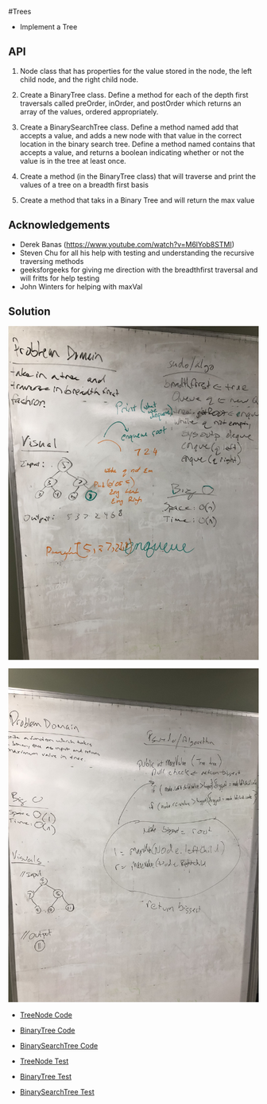#Trees
- Implement a Tree

## API
1. Node class that has properties for the value stored in the node, the left child node, and the right child node.

2. Create a BinaryTree class. Define a method for each of the depth first traversals called preOrder, inOrder, and postOrder which returns an array of the values, ordered appropriately.

3. Create a BinarySearchTree class. Define a method named add that accepts a value, and adds a new node with that value in the correct location in the binary search tree. Define a method named contains that accepts a value, and returns a boolean indicating whether or not the value is in the tree at least once.

4. Create a method (in the BinaryTree class) that will traverse and print the values of a tree on a breadth first basis

5. Create a method that taks in a Binary Tree and will return the max value

## Acknowledgements

- Derek Banas (https://www.youtube.com/watch?v=M6lYob8STMI)
- Steven Chu for all his help with testing and understanding the recursive traversing methods
- geeksforgeeks for giving me direction with the breadthfirst traversal and will fritts for help testing
- John Winters for helping with maxVal

## Solution
![](../img/BF.jpeg)

![](../img/maxVal.jpeg)

- [TreeNode Code](../../src/main/java/Java/Tree/TreeNode.java)

- [BinaryTree Code](../../src/main/java/Java/Tree/BinaryTree.java)

- [BinarySearchTree Code](../../src/main/java/Java/Tree/BinarySearchTree.java)

- [TreeNode Test](../../src/test/java/Java/Tree/TreeNodeTest.java)

- [BinaryTree Test](../../src/test/java/Java/Tree/BinaryTreeTest.java)

- [BinarySearchTree Test](../../src/test/java/Java/Tree/BinarySearchTreeTest.java)
